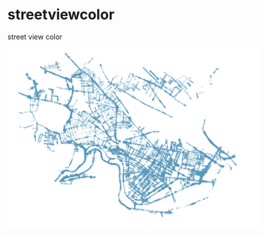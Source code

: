 streetviewcolor
===============

street view color


![alt text](https://raw.githubusercontent.com/jjjiia/youarehere_colors/master/thumb.png)

